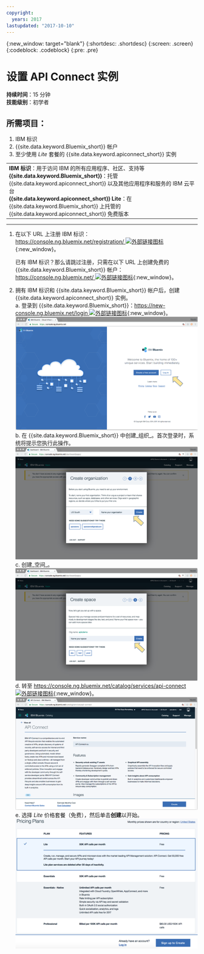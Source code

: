 ```yaml
---
copyright:
  years: 2017
lastupdated: "2017-10-10"
---
```


{:new_window: target="blank"}
{:shortdesc: .shortdesc}
{:screen: .screen}
{:codeblock: .codeblock}
{:pre: .pre}

# 设置 API Connect 实例
**持续时间**：15 分钟  
**技能级别**：初学者  


## 所需项目：
1. IBM 标识
2. {{site.data.keyword.Bluemix_short}} 帐户
3. 至少使用 _Lite_ 套餐的 {{site.data.keyword.apiconnect_short}} 实例


<table>
  <tr><td><b>IBM 标识</b>：用于访问 IBM 的所有应用程序、社区、支持等<br>
    <b>{{site.data.keyword.Bluemix_short}}</b>：托管 {{site.data.keyword.apiconnect_short}} 以及其他应用程序和服务的 IBM 云平台<br>
    <b>{{site.data.keyword.apiconnect_short}} Lite</b>：在 {{site.data.keyword.Bluemix_short}} 上托管的 {{site.data.keyword.apiconnect_short}} 免费版本</td></tr>
  </table>  


---


1. 在以下 URL 上注册 IBM 标识：[https://console.ng.bluemix.net/registration/ ![外部链接图标](../../../icons/launch-glyph.svg "外部链接图标")](https://console.ng.bluemix.net/registration/){:new_window}。

	已有 IBM 标识？那么请跳过注册，只需在以下 URL 上创建免费的 {{site.data.keyword.Bluemix_short}} 帐户：[https://console.ng.bluemix.net/ ![外部链接图标](../../../icons/launch-glyph.svg "外部链接图标")](https://console.ng.bluemix.net/){:new_window}。  

2. 拥有 IBM 标识和 {{site.data.keyword.Bluemix_short}} 帐户后，创建 {{site.data.keyword.apiconnect_short}} 实例。  
  a. 登录到 {{site.data.keyword.Bluemix_short}}：[https://new-console.ng.bluemix.net/login ![外部链接图标](../../../icons/launch-glyph.svg "外部链接图标")](https://new-console.ng.bluemix.net/login){:new_window}。  
  ![](images/prereqs-1.png)  
  b. 在 {{site.data.keyword.Bluemix_short}} 中创建_组织_。首次登录时，系统将提示您执行此操作。  
  ![](images/prereqs-2.png)
  c. 创建_空间_。  
  ![](images/prereqs-3.png)
  d. 转至 [https://console.ng.bluemix.net/catalog/services/api-connect ![外部链接图标](../../../icons/launch-glyph.svg "外部链接图标")](https://console.ng.bluemix.net/catalog/services/api-connect){:new_window}。  
  ![](images/prereqs-4.png)  
  e. 选择 _Lite_ 价格套餐（免费），然后单击**创建**以开始。  
  ![](images/lite-plan.png)  
